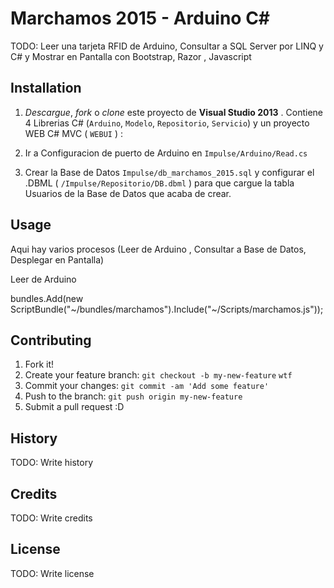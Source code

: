 # Marchamos 2015 - Arduino C#

TODO: Leer una tarjeta RFID de Arduino, Consultar a SQL Server por LINQ y C# y 
Mostrar en Pantalla  con Bootstrap, Razor , Javascript


## Installation

1. *Descargue*, *fork* o *clone* este proyecto de **Visual Studio 2013** .
Contiene 4 Librerias C# (`Arduino`, `Modelo`, `Repositorio`, `Servicio`) y 
un proyecto WEB C# MVC (  `WEBUI` ) :

2. Ir a Configuracion de puerto de Arduino en `Impulse/Arduino/Read.cs `  

3. Crear la  Base de Datos  `Impulse/db_marchamos_2015.sql` y configurar el .DBML ( `/Impulse/Repositorio/DB.dbml` ) 
 para que cargue la tabla Usuarios de la Base de Datos que acaba de crear.

## Usage

Aqui hay varios procesos (Leer de Arduino , Consultar a Base de Datos, Desplegar en Pantalla)

Leer de Arduino 


bundles.Add(new ScriptBundle("~/bundles/marchamos").Include("~/Scripts/marchamos.js"));

## Contributing

1. Fork it!
2. Create your feature branch: `git checkout -b my-new-feature` `wtf`
3. Commit your changes: `git commit -am 'Add some feature'`
4. Push to the branch: `git push origin my-new-feature`
5. Submit a pull request :D

## History

TODO: Write history

## Credits

TODO: Write credits

## License

TODO: Write license
